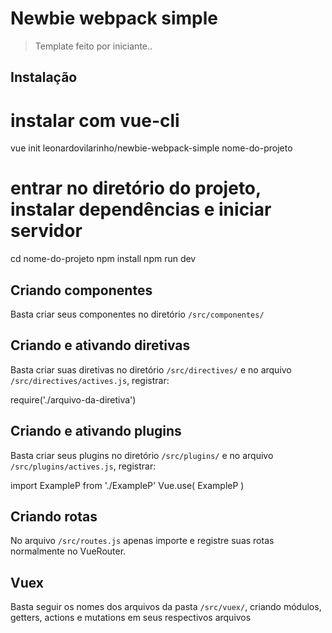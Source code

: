 # Newbie webpack simple

> Template feito por iniciante..

## Instalação

  # instalar com vue-cli
  vue init leonardovilarinho/newbie-webpack-simple nome-do-projeto

  # entrar no diretório do projeto, instalar dependências e iniciar servidor
  cd nome-do-projeto
  npm install
  npm run dev

## Criando componentes

Basta criar seus componentes no diretório `/src/componentes/`

## Criando e ativando diretivas

Basta criar suas diretivas no diretório `/src/directives/` e no arquivo `/src/directives/actives.js`, registrar:

  require('./arquivo-da-diretiva')

## Criando e ativando plugins

Basta criar seus plugins no diretório `/src/plugins/` e no arquivo `/src/plugins/actives.js`, registrar:

  import ExampleP from './ExampleP'
  Vue.use( ExampleP )

## Criando rotas

No arquivo `/src/routes.js` apenas importe e registre suas rotas normalmente no VueRouter.

## Vuex

Basta seguir os nomes dos arquivos da pasta `/src/vuex/`, criando módulos, getters, actions e mutations em seus respectivos arquivos
